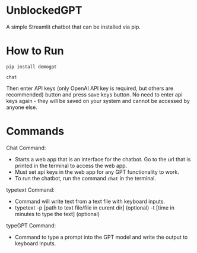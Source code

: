 # UnblockedGPT
A simple Streamlit chatbot that can be installed via pip.

# How to Run
```
pip install demogpt
```
```
chat
```
Then enter API keys (only OpenAI API key is required, but others are recommended) button and press save keys button. No need to enter api keys again - they will be saved on your system and cannot be accessed by anyone else. 

# Commands
Chat Command:
- Starts a web app that is an interface for the chatbot. Go to the url that is printed in the terminal to access the web app. 
- Must set api keys in the web app for any GPT functionality to work.
- To run the chatbot, run the command `chat` in the terminal.

typetext Command:
- Command will write text from a text file with keyboard inputs. 
- typetext -p [path to text file/file in curent dir] (optional) -t [time in minutes to type the text] (optional)

typeGPT Command:
- Command to type a prompt into the GPT model and write the output to keyboard inputs.
